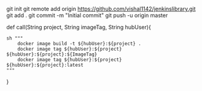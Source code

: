 git init
git remote add origin https://github.com/vishal1142/jenkinslibrary.git
git add .
git commit -m "Initial commit"
git push -u origin master



def call(String project, String imageTag, String hubUser){

    sh """
        docker image build -t ${hubUser}:${project} .
        docker image tag ${hubUser}:${project} ${hubUser}:${project}:${ImageTag}
        docker image tag ${hubUser}:${project} ${hubUser}:${project}:latest
    """
}
